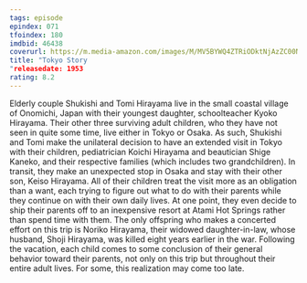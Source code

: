 ```yaml
---
tags: episode
epindex: 071
tfoindex: 180
imdbid: 46438
coverurl: https://m.media-amazon.com/images/M/MV5BYWQ4ZTRiODktNjAzZC00Nzg1LTk1YWQtNDFmNDI0NmZiNGIwXkEyXkFqcGdeQXVyNzkwMjQ5NzM@._V1_SY300_CR1,0,202,300_.jpg
title: "Tokyo Story
"releasedate: 1953
rating: 8.2
---
```


Elderly couple Shukishi and Tomi Hirayama live in the small coastal village of Onomichi, Japan with their youngest daughter, schoolteacher Kyoko Hirayama. Their other three surviving adult children, who they have not seen in quite some time, live either in Tokyo or Osaka. As such, Shukishi and Tomi make the unilateral decision to have an extended visit in Tokyo with their children, pediatrician Koichi Hirayama and beautician Shige Kaneko, and their respective families (which includes two grandchildren). In transit, they make an unexpected stop in Osaka and stay with their other son, Keiso Hirayama. All of their children treat the visit more as an obligation than a want, each trying to figure out what to do with their parents while they continue on with their own daily lives. At one point, they even decide to ship their parents off to an inexpensive resort at Atami Hot Springs rather than spend time with them. The only offspring who makes a concerted effort on this trip is Noriko Hirayama, their widowed daughter-in-law, whose husband, Shoji Hirayama, was killed eight years earlier in the war. Following the vacation, each child comes to some conclusion of their general behavior toward their parents, not only on this trip but throughout their entire adult lives. For some, this realization may come too late.